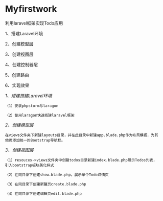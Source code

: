 # Myfirstwork
 
利用laravel框架实现Todo应用

1、搭建Laravel环境

2、创建模型层

3、创建视图层

4、创建控制器层

5、创建路由

6、实现效果


*1、搭建搭建Laravel环境*

	（1）安装phpstorm与laragon

	（2）使用laragon快速搭建laravel框架


*2、创建模型层*

	在views文件夹下新建layouts目录，并在此目录中新建app.blade.php作为布局模板，为其他页添加统一的Bootstrap导航栏。


*3、创建视图层*

	（1）resouces->views文件夹中创建todos目录新建index.blade.php展示Todos列表，引入bootstrap板块美化样式

	（2）在同目录下创建show.blade.php，展示单个Todo详情页

	（3）在同目录下创建新建页create.blade.php

	（4）在同目录下创建编辑页edit.blade.php